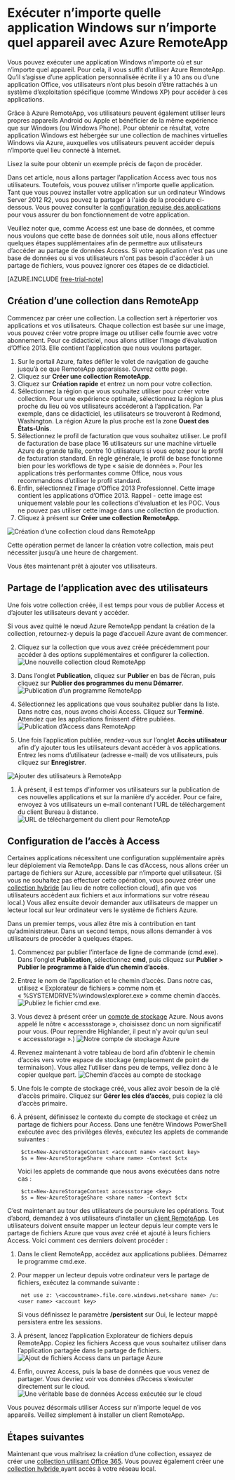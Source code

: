 <properties
   pageTitle="Exécuter n’importe quelle application Windows sur n’importe quel appareil avec Azure RemoteApp | Microsoft Azure"
   description="Découvrez comment partager n’importe quelle application Windows avec vos utilisateurs grâce à Azure RemoteApp."
   services="remoteapp"
   documentationCenter=""
   authors="lizap"
   manager="mbaldwin"
   editor=""/>

<tags
   ms.service="remoteapp"
   ms.devlang="na"
   ms.topic="hero-article"
   ms.tgt_pltfrm="na"
   ms.workload="compute"
   ms.date="05/02/2016"
   ms.author="elizapo"/>

# Exécuter n’importe quelle application Windows sur n’importe quel appareil avec Azure RemoteApp

Vous pouvez exécuter une application Windows n’importe où et sur n’importe quel appareil. Pour cela, il vous suffit d’utiliser Azure RemoteApp. Qu’il s’agisse d’une application personnalisée écrite il y a 10 ans ou d’une application Office, vos utilisateurs n’ont plus besoin d’être rattachés à un système d’exploitation spécifique (comme Windows XP) pour accéder à ces applications.

Grâce à Azure RemoteApp, vos utilisateurs peuvent également utiliser leurs propres appareils Android ou Apple et bénéficier de la même expérience que sur Windows (ou Windows Phone). Pour obtenir ce résultat, votre application Windows est hébergée sur une collection de machines virtuelles Windows via Azure, auxquelles vos utilisateurs peuvent accéder depuis n’importe quel lieu connecté à Internet.

Lisez la suite pour obtenir un exemple précis de façon de procéder.

Dans cet article, nous allons partager l’application Access avec tous nos utilisateurs. Toutefois, vous pouvez utiliser n'importe quelle application. Tant que vous pouvez installer votre application sur un ordinateur Windows Server 2012 R2, vous pouvez la partager à l'aide de la procédure ci-dessous. Vous pouvez consulter la [configuration requise des applications](remoteapp-appreqs.md) pour vous assurer du bon fonctionnement de votre application.

Veuillez noter que, comme Access est une base de données, et comme nous voulons que cette base de données soit utile, nous allons effectuer quelques étapes supplémentaires afin de permettre aux utilisateurs d’accéder au partage de données Access. Si votre application n'est pas une base de données ou si vos utilisateurs n'ont pas besoin d'accéder à un partage de fichiers, vous pouvez ignorer ces étapes de ce didacticiel.

[AZURE.INCLUDE [free-trial-note](../../includes/free-trial-note.md)]


## Création d’une collection dans RemoteApp

Commencez par créer une collection. La collection sert à répertorier vos applications et vos utilisateurs. Chaque collection est basée sur une image, vous pouvez créer votre propre image ou utiliser celle fournie avec votre abonnement. Pour ce didacticiel, nous allons utiliser l’image d’évaluation d’Office 2013. Elle contient l’application que nous voulons partager.

1. Sur le portail Azure, faites défiler le volet de navigation de gauche jusqu’à ce que RemoteApp apparaisse. Ouvrez cette page.
2. Cliquez sur **Créer une collection RemoteApp**.
3. Cliquez sur **Création rapide** et entrez un nom pour votre collection.
4. Sélectionnez la région que vous souhaitez utiliser pour créer votre collection. Pour une expérience optimale, sélectionnez la région la plus proche du lieu où vos utilisateurs accéderont à l’application. Par exemple, dans ce didacticiel, les utilisateurs se trouveront à Redmond, Washington. La région Azure la plus proche est la zone **Ouest des États-Unis**.
5. Sélectionnez le profil de facturation que vous souhaitez utiliser. Le profil de facturation de base place 16 utilisateurs sur une machine virtuelle Azure de grande taille, contre 10 utilisateurs si vous optez pour le profil de facturation standard. En règle générale, le profil de base fonctionne bien pour les workflows de type « saisie de données ». Pour les applications très performantes comme Office, nous vous recommandons d’utiliser le profil standard.
6. Enfin, sélectionnez l’image d’Office 2013 Professionnel. Cette image contient les applications d’Office 2013. Rappel - cette image est uniquement valable pour les collections d'évaluation et les POC. Vous ne pouvez pas utiliser cette image dans une collection de production.
7. Cliquez à présent sur **Créer une collection RemoteApp**.

![Création d’une collection cloud dans RemoteApp](./media/remoteapp-anyapp/ra-anyappcreatecollection.png)

Cette opération permet de lancer la création votre collection, mais peut nécessiter jusqu’à une heure de chargement.

Vous êtes maintenant prêt à ajouter vos utilisateurs.

## Partage de l’application avec des utilisateurs

Une fois votre collection créée, il est temps pour vous de publier Access et d’ajouter les utilisateurs devant y accéder.

Si vous avez quitté le nœud Azure RemoteApp pendant la création de la collection, retournez-y depuis la page d’accueil Azure avant de commencer.

2. Cliquez sur la collection que vous avez créée précédemment pour accéder à des options supplémentaires et configurer la collection. ![Une nouvelle collection cloud RemoteApp](./media/remoteapp-anyapp/ra-anyappcollection.png)
3. Dans l’onglet **Publication**, cliquez sur **Publier** en bas de l’écran, puis cliquez sur **Publier des programmes du menu Démarrer**. ![Publication d’un programme RemoteApp](./media/remoteapp-anyapp/ra-anyapppublish.png)
4. Sélectionnez les applications que vous souhaitez publier dans la liste. Dans notre cas, nous avons choisi Access. Cliquez sur **Terminé**. Attendez que les applications finissent d’être publiées. ![Publication d’Access dans RemoteApp](./media/remoteapp-anyapp/ra-anyapppublishaccess.png)


1. Une fois l’application publiée, rendez-vous sur l’onglet **Accès utilisateur** afin d’y ajouter tous les utilisateurs devant accéder à vos applications. Entrez les noms d’utilisateur (adresse e-mail) de vos utilisateurs, puis cliquez sur **Enregistrer**.

![Ajouter des utilisateurs à RemoteApp](./media/remoteapp-anyapp/ra-anyappaddusers.png)


1. À présent, il est temps d’informer vos utilisateurs sur la publication de ces nouvelles applications et sur la manière d’y accéder. Pour ce faire, envoyez à vos utilisateurs un e-mail contenant l’URL de téléchargement du client Bureau à distance. ![URL de téléchargement du client pour RemoteApp](./media/remoteapp-anyapp/ra-anyappurl.png)

## Configuration de l’accès à Access

Certaines applications nécessitent une configuration supplémentaire après leur déploiement via RemoteApp. Dans le cas d’Access, nous allons créer un partage de fichiers sur Azure, accessible par n’importe quel utilisateur. (Si vous ne souhaitez pas effectuer cette opération, vous pouvez créer une [collection hybride](remoteapp-create-hybrid-deployment.md) [au lieu de notre collection cloud], afin que vos utilisateurs accèdent aux fichiers et aux informations sur votre réseau local.) Vous allez ensuite devoir demander aux utilisateurs de mapper un lecteur local sur leur ordinateur vers le système de fichiers Azure.

Dans un premier temps, vous allez être mis à contribution en tant qu’administrateur. Dans un second temps, nous allons demander à vos utilisateurs de procéder à quelques étapes.

1. Commencez par publier l’interface de ligne de commande (cmd.exe). Dans l’onglet **Publication**, sélectionnez **cmd**, puis cliquez sur **Publier > Publier le programme à l’aide d’un chemin d’accès**.
2. Entrez le nom de l’application et le chemin d’accès. Dans notre cas, utilisez « Explorateur de fichiers » comme nom et « %SYSTEMDRIVE%\\windows\\explorer.exe » comme chemin d’accès. ![Publiez le fichier cmd.exe.](./media/remoteapp-anyapp/ra-publishcmd.png)
3. Vous devez à présent créer un [compte de stockage](../storage/storage-create-storage-account.md) Azure. Nous avons appelé le nôtre « accessstorage », choisissez donc un nom significatif pour vous. (Pour reprendre Highlander, il peut n’y avoir qu’un seul « accessstorage ».) ![Notre compte de stockage Azure](./media/remoteapp-anyapp/ra-anyappazurestorage.png)
4. Revenez maintenant à votre tableau de bord afin d’obtenir le chemin d’accès vers votre espace de stockage (emplacement de point de terminaison). Vous allez l’utiliser dans peu de temps, veillez donc à le copier quelque part. ![Chemin d’accès au compte de stockage](./media/remoteapp-anyapp/ra-anyappstoragelocation.png)
5. Une fois le compte de stockage créé, vous allez avoir besoin de la clé d’accès primaire. Cliquez sur **Gérer les clés d’accès**, puis copiez la clé d’accès primaire.
6. À présent, définissez le contexte du compte de stockage et créez un partage de fichiers pour Access. Dans une fenêtre Windows PowerShell exécutée avec des privilèges élevés, exécutez les applets de commande suivantes :

        $ctx=New-AzureStorageContext <account name> <account key>
    	$s = New-AzureStorageShare <share name> -Context $ctx

	Voici les applets de commande que nous avons exécutées dans notre cas :

	    $ctx=New-AzureStorageContext accessstorage <key>
    	$s = New-AzureStorageShare <share name> -Context $ctx


C’est maintenant au tour des utilisateurs de poursuivre les opérations. Tout d’abord, demandez à vos utilisateurs d’installer un [client RemoteApp](remoteapp-clients.md). Les utilisateurs doivent ensuite mapper un lecteur depuis leur compte vers le partage de fichiers Azure que vous avez créé et ajouté à leurs fichiers Access. Voici comment ces derniers doivent procéder :

1. Dans le client RemoteApp, accédez aux applications publiées. Démarrez le programme cmd.exe.
2. Pour mapper un lecteur depuis votre ordinateur vers le partage de fichiers, exécutez la commande suivante :

		net use z: \<accountname>.file.core.windows.net<share name> /u:<user name> <account key>

	Si vous définissez le paramètre **/persistent** sur Oui, le lecteur mappé persistera entre les sessions.
1. À présent, lancez l’application Explorateur de fichiers depuis RemoteApp. Copiez les fichiers Access que vous souhaitez utiliser dans l’application partagée dans le partage de fichiers. ![Ajout de fichiers Access dans un partage Azure](./media/remoteapp-anyapp/ra-anyappuseraccess.png)
1. Enfin, ouvrez Access, puis la base de données que vous venez de partager. Vous devriez voir vos données d’Access s’exécuter directement sur le cloud. ![Une véritable base de données Access exécutée sur le cloud](./media/remoteapp-anyapp/ra-anyapprunningaccess.png)

Vous pouvez désormais utiliser Access sur n’importe lequel de vos appareils. Veillez simplement à installer un client RemoteApp.

<!--Every topic should have next steps and links to the next logical set of content to keep the customer engaged-->
## Étapes suivantes

Maintenant que vous maîtrisez la création d’une collection, essayez de créer une [collection utilisant Office 365](remoteapp-tutorial-o365anywhere.md). Vous pouvez également créer une [collection hybride ](remoteapp-create-hybrid-deployment.md)ayant accès à votre réseau local.

<!--Image references-->
 

<!---HONumber=AcomDC_0511_2016-->